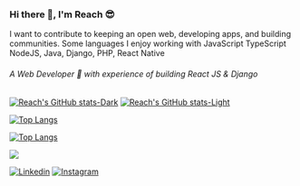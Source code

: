 ### Hi there 👋, I'm Reach 😎️

I want to contribute to keeping an open web, developing apps, and building communities. Some languages I enjoy working with JavaScript TypeScript NodeJS, Java, Django, PHP, React Native

###### A Web Developer 🚀 with experience of building React JS & Django


[![Reach's GitHub stats-Dark](https://github-readme-stats.vercel.app/api?username=reachnou\&show_icons=true\&theme=dark#gh-dark-mode-only)](https://github.com/anuraghazra/github-readme-stats#responsive-card-theme#gh-dark-mode-only)
[![Reach's GitHub stats-Light](https://github-readme-stats.vercel.app/api?username=reachnou\&show_icons=true\&theme=default#gh-light-mode-only)](https://github.com/anuraghazra/github-readme-stats#responsive-card-theme#gh-light-mode-only)


[![Top Langs](https://github-stats-pi.vercel.app/api/top-langs/?username=reachnou\&layout=compact\&theme=dark#gh-dark-mode-only)](https://github.com/anuraghazra/github-readme-stats#responsive-card-theme#gh-dark-mode-only)

[![Top Langs](https://github-stats-pi.vercel.app/api/top-langs/?username=reachnou\&layout=compact\&theme=light#gh-light-mode-only)](https://github.com/anuraghazra/github-readme-stats#responsive-card-theme#gh-light-mode-only)

![](https://github-readme-streak-stats.herokuapp.com/?user=reachnou&theme=dark&hide_border=false)


[![Linkedin](https://img.shields.io/badge/LinkedIn-blue.svg?style=for-the-badge&logo=linkedin)]([[https://www.linkedin.com/feed/](https://www.linkedin.com/in/reachnou/)](https://www.linkedin.com/in/reach-nou/))
[![Instagram](https://img.shields.io/badge/Instagram-gray.svg?style=for-the-badge&logo=instagram)](https://www.instagram.com/reach_nou/)
